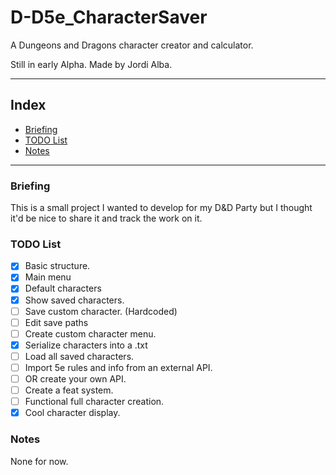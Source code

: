 # D-D5e_CharacterSaver
A Dungeons and Dragons character creator and calculator.

Still in early Alpha. 
Made by Jordi Alba.

---------

## Index

* [Briefing](#briefing "Briefing")
* [TODO List](#todo-list "TODO List")
* [Notes](#notes "Notes")

------------------------------

### Briefing
This is a small project I wanted to develop for my D&D Party but I thought it'd be nice to share it and track the work on it.

### TODO List
- [x] Basic structure.
- [x] Main menu
- [x] Default characters
- [x] Show saved characters.
- [ ] Save custom character. (Hardcoded)
- [ ] Edit save paths
- [ ] Create custom character menu.
- [x] Serialize characters into a .txt
- [ ] Load all saved characters.
- [ ] Import 5e rules and info from an external API.
- [ ] OR create your own API.
- [ ] Create a feat system.
- [ ] Functional full character creation.
- [x] Cool character display.

### Notes
None for now. 